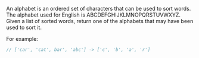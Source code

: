 
An alphabet is an ordered set of characters that can be used to sort words. The alphabet used for English
is ABCDEFGHIJKLMNOPQRSTUVWXYZ. Given a list of sorted words, return one of the alphabets that may have been
used to sort it.

For example:
```js
// ['car', 'cat', bar', 'abc'] -> ['c', 'b', 'a', 'r']
```